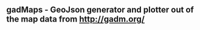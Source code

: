 gadMaps - GeoJson generator and plotter out of the map data from http://gadm.org/
------------------------------------------------------------------------------

